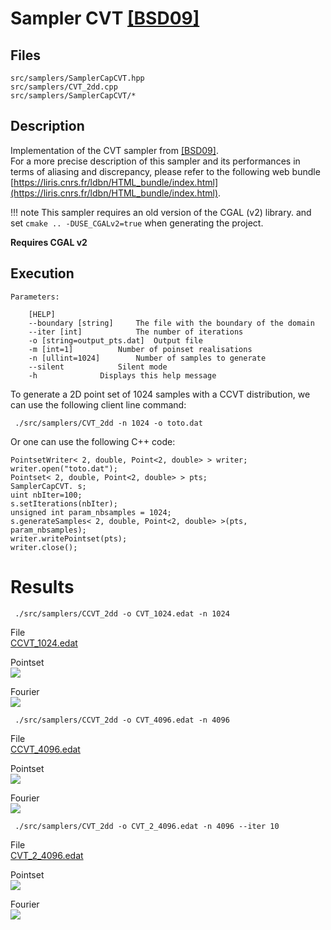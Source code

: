 # Sampler CVT [[BSD09]](https://dl.acm.org/citation.cfm?id=1531392)


## Files

```
src/samplers/SamplerCapCVT.hpp  
src/samplers/CVT_2dd.cpp  
src/samplers/SamplerCapCVT/*
```

## Description


Implementation of the CVT sampler from [[BSD09]](https://dl.acm.org/citation.cfm?id=1531392).  
For a more precise description of this sampler and its performances in terms of aliasing and discrepancy, please refer to the following web bundle [https://liris.cnrs.fr/ldbn/HTML_bundle/index.html](https://liris.cnrs.fr/ldbn/HTML_bundle/index.html).


!!! note
     This sampler requires an old version of the CGAL (v2) library. and set  `cmake .. -DUSE_CGALv2=true` when generating the project.


**Requires CGAL v2**


## Execution

```
Parameters:  

	[HELP]
	--boundary [string]		The file with the boundary of the domain
	--iter [int]			The number of iterations
	-o [string=output_pts.dat]	Output file
	-m [int=1]			Number of poinset realisations
	-n [ullint=1024]		Number of samples to generate
	--silent 			Silent mode
	-h 				Displays this help message
```			

To generate a 2D point set of 1024 samples with a CCVT distribution, we can use the following client line command:

     ./src/samplers/CVT_2dd -n 1024 -o toto.dat

Or one can use the following C++ code:


    PointsetWriter< 2, double, Point<2, double> > writer;
    writer.open("toto.dat");
    Pointset< 2, double, Point<2, double> > pts;
    SamplerCapCVT. s;
    uint nbIter=100;
    s.setIterations(nbIter);
    unsigned int param_nbsamples = 1024;
    s.generateSamples< 2, double, Point<2, double> >(pts, param_nbsamples);
    writer.writePointset(pts);
    writer.close();


Results
=======

     ./src/samplers/CCVT_2dd -o CVT_1024.edat -n 1024

File  
[CCVT_1024.edat](data/CVT/CVT_1024.edat)

Pointset  
[![](data/CVT/CVT_1024.png)](data/CVT/CVT_1024.png)

Fourier  
[![](data/CVT/CVT_1024_fourier.png)](data/CVT/CVT_1024_fourier.png)

     ./src/samplers/CCVT_2dd -o CVT_4096.edat -n 4096

File  
[CCVT_4096.edat](data/CVT/CVT_4096.edat)

Pointset  
[![](data/CVT/CVT_4096.png)](data/CVT/CVT_4096.png)

Fourier  
[![](data/CVT/CVT_4096_fourier.png)](data/CVT/CVT_4096_fourier.png)

     ./src/samplers/CVT_2dd -o CVT_2_4096.edat -n 4096 --iter 10

File  
[CVT_2_4096.edat](data/CVT_2/CVT_2_4096.edat)

Pointset  
[![](data/CVT_2/CVT_2_4096.png)](data/CVT_2/CVT_2_4096.png)

Fourier  
[![](data/CVT_2/CVT_2_4096_fourier.png)](data/CVT_2/CVT_2_4096_fourier.png)
